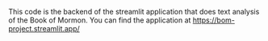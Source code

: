 This code is the backend of the streamlit application that does text analysis of the Book of Mormon. You can find the application at https://bom-project.streamlit.app/
